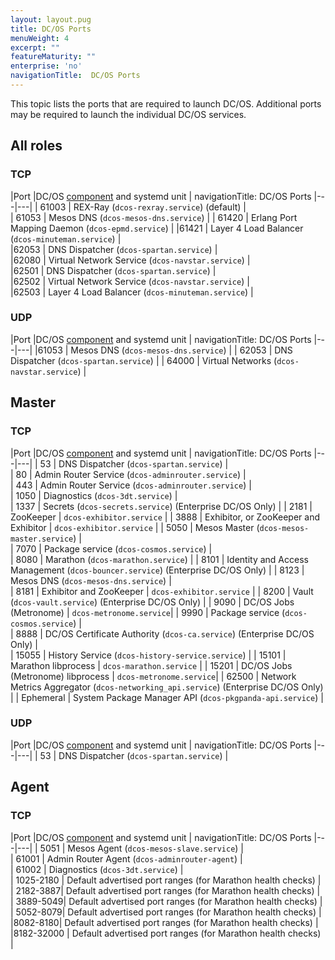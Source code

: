 ```yaml
---
layout: layout.pug
title: DC/OS Ports
menuWeight: 4
excerpt: ""
featureMaturity: ""
enterprise: 'no'
navigationTitle:  DC/OS Ports
---
```


<!-- This source repo for this topic is https://github.com/dcos/dcos-docs -->


This topic lists the ports that are required to launch DC/OS. Additional ports may be required to launch the individual DC/OS services.

## All roles

### TCP

|Port   |DC/OS [component](/1.8/overview/components/) and systemd unit   | 
navigationTitle:  DC/OS Ports
|---|---|
|  61003 | REX-Ray (`dcos-rexray.service`) (default) |  
|  61053 |  Mesos DNS (`dcos-mesos-dns.service`) |
|  61420 | Erlang Port Mapping Daemon (`dcos-epmd.service`)  |
|61421 | Layer 4 Load Balancer (`dcos-minuteman.service`)  |  
|62053 |  DNS Dispatcher (`dcos-spartan.service`) |  
|62080 |  Virtual Network Service (`dcos-navstar.service`)  |  
|62501 |  DNS Dispatcher (`dcos-spartan.service`)  |  
|62502 | Virtual Network Service (`dcos-navstar.service`)  |  
|62503 | Layer 4 Load Balancer (`dcos-minuteman.service`)  |  


### UDP

|Port   |DC/OS [component](/1.8/overview/components/) and systemd unit   | 
navigationTitle:  DC/OS Ports
|---|---|
|61053 | Mesos DNS (`dcos-mesos-dns.service`) |
|  62053 |  DNS Dispatcher (`dcos-spartan.service`) |
|  64000 |  Virtual Networks (`dcos-navstar.service`) |

## Master

### TCP

|Port   |DC/OS [component](/1.8/overview/components/) and systemd unit   | 
navigationTitle:  DC/OS Ports
|---|---|
|  53 |  DNS Dispatcher (`dcos-spartan.service`) |  
|  80 |  Admin Router Service (`dcos-adminrouter.service`) |  
|  443 |  Admin Router Service (`dcos-adminrouter.service`) |  
|  1050 |  Diagnostics (`dcos-3dt.service`) |   
|  1337 |  Secrets (`dcos-secrets.service`) (Enterprise DC/OS Only) |   <!-- Enterprise --> 
| 2181  | ZooKeeper | `dcos-exhibitor.service` |
| 3888  | Exhibitor, or ZooKeeper and Exhibitor | `dcos-exhibitor.service` |
|  5050 |  Mesos Master (`dcos-mesos-master.service`) |  
|  7070 |  Package service (`dcos-cosmos.service`) |  
|  8080 |  Marathon (`dcos-marathon.service`) | 
| 8101 |  Identity and Access Management (`dcos-bouncer.service`) (Enterprise DC/OS Only) | <!-- Enterprise --> 
|  8123 |  Mesos DNS (`dcos-mesos-dns.service`) |  
| 8181  | Exhibitor and ZooKeeper | `dcos-exhibitor.service` | 
|  8200 | Vault (`dcos-vault.service`) (Enterprise DC/OS Only) |  <!-- Enterprise --> 
| 9090 | DC/OS Jobs (Metronome) | `dcos-metronome.service`|
|  9990 | Package service (`dcos-cosmos.service`) |  
|  8888 | DC/OS Certificate Authority (`dcos-ca.service`) (Enterprise DC/OS Only) | <!-- Enterprise -->   
|  15055 | History Service (`dcos-history-service.service`) | 
| 15101 | Marathon libprocess | `dcos-marathon.service` |
| 15201 | DC/OS Jobs (Metronome) libprocess | `dcos-metronome.service`|
|  62500 | Network Metrics Aggregator (`dcos-networking_api.service`) (Enterprise DC/OS Only) | <!-- Enterprise -->
|  Ephemeral | System Package Manager API (`dcos-pkgpanda-api.service`) | 

### UDP

|Port   |DC/OS [component](/1.8/overview/components/) and systemd unit   | 
navigationTitle:  DC/OS Ports
|---|---|
|  53 |  DNS Dispatcher (`dcos-spartan.service`)  |

## Agent

### TCP

|Port   |DC/OS [component](/1.8/overview/components/) and systemd unit   | 
navigationTitle:  DC/OS Ports
|---|---|
|  5051 |  Mesos Agent (`dcos-mesos-slave.service`) |  
|  61001 | Admin Router Agent (`dcos-adminrouter-agent`) |  
|  61002 | Diagnostics (`dcos-3dt.service`) |  
|  1025-2180 | Default advertised port ranges (for Marathon health checks) |  
|   2182-3887| Default advertised port ranges (for Marathon health checks) |  
|  3889-5049| Default advertised port ranges (for Marathon health checks) |  
| 5052-8079| Default advertised port ranges (for Marathon health checks) |  
|8082-8180| Default advertised port ranges (for Marathon health checks) |  
|8182-32000 | Default advertised port ranges (for Marathon health checks) |  
  
